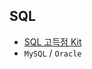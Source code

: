 ## SQL 
- [SQL 고득점 Kit](https://programmers.co.kr/learn/challenges?tab=sql_practice_kit)
- `MySQL` / `Oracle`
